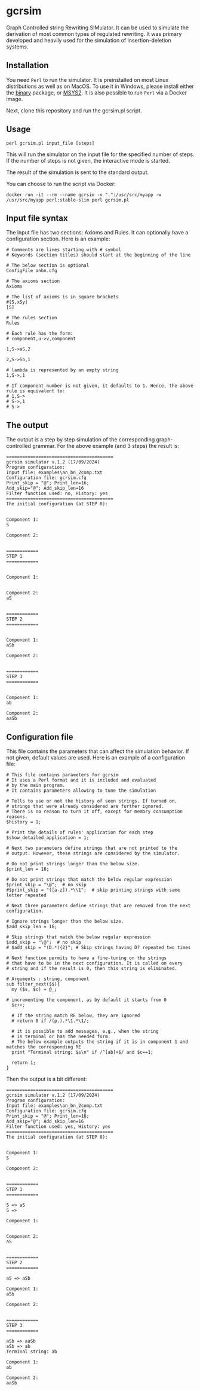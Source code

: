 # gcrsim

Graph Controlled string Rewriting SIMulator. It can be used to simulate the derivation of most common types of regulated rewriting. It was primary developed and heavily used for the simulation of insertion-deletion systems.

## Installation

You need `Perl` to run the simulator. It is preinstalled on most Linux distributions as well as on MacOS. To use it in Windows, please install either the [binary](https://www.perl.org/get.html) package, or [MSYS2](https://www.msys2.org/). It is also possible to run `Perl` via a Docker image.

Next, clone this repository and run the gcrsim.pl script.

## Usage

```
perl gcrsim.pl input_file [steps]
```

This will run the simulator on the input file for the specified number of steps. If the number of steps is not given, the interactive mode is started.

The result of the simulation is sent to the standard output.

You can choose to run the script via Docker:

```
docker run -it --rm --name gcrsim -v ".":/usr/src/myapp -w /usr/src/myapp perl:stable-slim perl gcrsim.pl
```

## Input file syntax

The input file has two sections: Axioms and Rules. It can optionally have a configuration section. Here is an example:
```
# Comments are lines starting with # symbol
# Keywords (section titles) should start at the beginning of the line

# The below section is optional
ConfigFile anbn.cfg

# The axioms section
Axioms

# The list of axioms is in square brackets
#[S,xSy]
[S]

# The rules section
Rules

# Each rule has the form: 
# component,u->v,component

1,S->aS,2

2,S->Sb,1

# lambda is represented by an empty string
1,S->,1

# If component number is not given, it defaults to 1. Hence, the above rule is equivalent to:
# 1,S->
# S->,1
# S->
```

## The output 

The output is a step by step simulation of the corresponding graph-controlled grammar. For the above example (and 3 steps) the result is:

```
========================================
gcrsim simulator v.1.2 (17/09/2024)
Program configuration:
Input file: examples\an_bn_2comp.txt
Configuration file: gcrsim.cfg
Print_skip = "@"; Print_len=16;
Add_skip="@"; Add_skip_len=16
Filter function used: no, History: yes
========================================
The initial configuration (at STEP 0):


Component 1:
S

Component 2:


============
STEP 1
============


Component 1:


Component 2:
aS


============
STEP 2
============


Component 1:
aSb

Component 2:


============
STEP 3
============


Component 1:
ab

Component 2:
aaSb
```

## Configuration file

This file contains the parameters that can affect the simulation behavior. If not given, default values are used. Here is an example of a configuration file:

```
# This file contains parameters for gcrsim
# It uses a Perl format and it is included and evaluated 
# by the main program.
# It contains parameters allowing to tune the simulation

# Tells to use or not the history of seen strings. If turned on,
# strings that were already considered are further ignored.
# There is no reason to turn it off, except for memory consumption reasons.
$history = 1;

# Print the details of rules' application for each step
$show_detailed_application = 1;

# Next two parameters define strings that are not printed to the 
# output. However, these strings are considered by the simulator.

# Do not print strings longer than the below size.
$print_len = 16;

# Do not print strings that match the below regular expression
$print_skip = "\@";  # no skip
#$print_skip = "([a-z]).*\\1";  # skip printing strings with same letter repeated

# Next three parameters define strings that are removed from the next configuration.

# Ignore strings longer than the below size.
$add_skip_len = 16;

# Skip strings that match the below regular expression
$add_skip = "\@";  # no skip
# $add_skip = "(D.*){2}"; # Skip strings having D? repeated two times 

# Next function permits to have a fine-tuning on the strings
# that have to be in the next configuration. It is called on every
# string and if the result is 0, then this string is eliminated. 

# Arguments : string, component
sub filter_next($$){
  my ($s, $c) = @_;

# incrementing the component, as by default it starts from 0
  $c++;

  # If the string match RE below, they are ignored
  # return 0 if /(p.).*\1.*\1/;

  # it is possible to add messages, e.g., when the string
  # is terminal or has the needed form.
  # The below example outputs the string if it is in component 1 and matches the corresponding RE
  print "Terminal string: $s\n" if /^[ab]+$/ and $c==1;

  return 1;
}
```

Then the output is a bit different:

```
========================================
gcrsim simulator v.1.2 (17/09/2024)
Program configuration:
Input file: examples\an_bn_2comp.txt
Configuration file: gcrsim.cfg
Print_skip = "@"; Print_len=16;
Add_skip="@"; Add_skip_len=16
Filter function used: yes, History: yes
========================================
The initial configuration (at STEP 0):


Component 1:
S

Component 2:


============
STEP 1
============

S => aS
S =>

Component 1:


Component 2:
aS


============
STEP 2
============

aS => aSb

Component 1:
aSb

Component 2:


============
STEP 3
============

aSb => aaSb
aSb => ab
Terminal string: ab

Component 1:
ab

Component 2:
aaSb
```